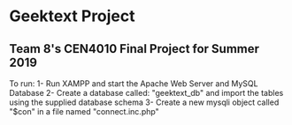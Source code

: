 # Geektext Project
## Team 8's CEN4010 Final Project for Summer 2019

To run:
1- Run XAMPP and start the Apache Web Server and MySQL Database
2- Create a database called: "geektext_db" and import the tables using the supplied database schema
3- Create a new mysqli object called "$con" in a file named "connect.inc.php"